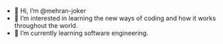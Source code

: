 - 👋 Hi, I’m @mehran-joker
- 👀 I’m interested in learning the new ways of coding and how it works throughout the world.
- 🌱 I’m currently learning software engineering.

<!---
mehran-joker/mehran-joker is a ✨ special ✨ repository because its `README.md` (this file) appears on your GitHub profile.
You can click the Preview link to take a look at your changes.
--->
